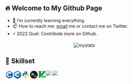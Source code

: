 ## 🔥 Welcome to My Github Page

- 🌱 I’m currently learning everything.
- 📫 How to reach me: [email](mailto:ryan.hsu06190619@gmail.com) me or contact me on Twitter.
- ⚡ 2022 Goal: Contribute more on Github.
<p align="center"> <img src="https://github-readme-stats.vercel.app/api?username=KaidenHsu&show_icons=true&theme=cobalt&hide=prs,contribs" alt="mystats" /></p>

## 🔨 Skillset

<img align="left" alt="c" width="26px" src="https://github.com/devicons/devicon/blob/master/icons/c/c-original.svg" />
<img align="left" alt="cplusplus" width="26px" src="https://github.com/devicons/devicon/blob/master/icons/cplusplus/cplusplus-original.svg" />
<img align="left" alt="python" width="26px" src="https://github.com/devicons/devicon/blob/master/icons/python/python-original.svg" />    
<img align="left" alt="Terminal" width="26px" src="https://raw.githubusercontent.com/github/explore/80688e429a7d4ef2fca1e82350fe8e3517d3494d/topics/terminal/terminal.png" />
<img align="left" alt="vim" width="26px" src="https://github.com/devicons/devicon/blob/master/icons/vim/vim-plain.svg" />
<img align="vscode" width="33px" src="https://cdn.jsdelivr.net/gh/devicons/devicon/icons/vscode/vscode-original.svg" />
<img align="linux" width="33px" src="https://cdn.jsdelivr.net/gh/devicons/devicon/icons/linux/linux-original.svg" />
